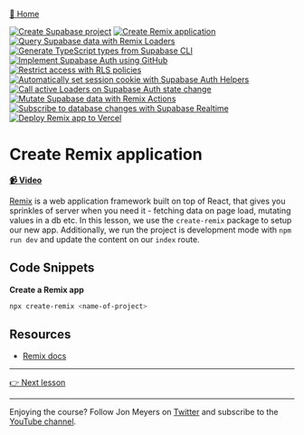 [🏡 Home](../README.md)

[![Create Supabase project](https://placehold.co/15x15/00ff00/00ff00.png)](../01-create-supabase-project/README.md)
[![Create Remix application](https://placehold.co/15x15/00ff00/00ff00.png)](../02-create-remix-application/README.md)
[![Query Supabase data with Remix Loaders](https://placehold.co/15x15/555555/555555.png)](../03-query-supabase-data-with-remix-loaders/README.md)
[![Generate TypeScript types from Supabase CLI](https://placehold.co/15x15/555555/555555.png)](../04-generate-typescript-types-from-supabase-cli/README.md)
[![Implement Supabase Auth using GitHub](https://placehold.co/15x15/555555/555555.png)](../05-implement-supabase-auth-using-github/README.md)
[![Restrict access with RLS policies](https://placehold.co/15x15/555555/555555.png)](../06-restrict-access-with-rls-policies/README.md)
[![Automatically set session cookie with Supabase Auth Helpers](https://placehold.co/15x15/555555/555555.png)](../07-automatically-set-session-cookie-with-supabase-auth-helpers/README.md)
[![Call active Loaders on Supabase Auth state change](https://placehold.co/15x15/555555/555555.png)](../08-call-active-loaders-on-supabase-auth-state-change/README.md)
[![Mutate Supabase data with Remix Actions](https://placehold.co/15x15/555555/555555.png)](../09-mutate-supabase-data-with-remix-actions/README.md)
[![Subscribe to database changes with Supabase Realtime](https://placehold.co/15x15/555555/555555.png)](../10-subscribe-to-database-changes-with-supabase-realtime/README.md)
[![Deploy Remix app to Vercel](https://placehold.co/15x15/555555/555555.png)](../11-deploy-remix-app-to-vercel/README.md)

# Create Remix application

**[📹 Video](https://egghead.io/lessons/remix-setting-up-a-remix-project?af=9qsk0a)**

[Remix](https://remix.run) is a web application framework built on top of React, that gives you sprinkles of server when you need it - fetching data on page load, mutating values in a db etc. In this lesson, we use the `create-remix` package to setup our new app. Additionally, we run the project is development mode with `npm run dev` and update the content on our `index` route.

## Code Snippets

**Create a Remix app**

```bash
npx create-remix <name-of-project>
```

## Resources

- [Remix docs](https://remix.run/docs/en/v1)

---

[👉 Next lesson](/03-query-supabase-data-with-remix-loaders/README.md)

---

Enjoying the course? Follow Jon Meyers on [Twitter](https://twitter.com/jonmeyers_io) and subscribe to the [YouTube channel](https://www.youtube.com/c/jonmeyers).

